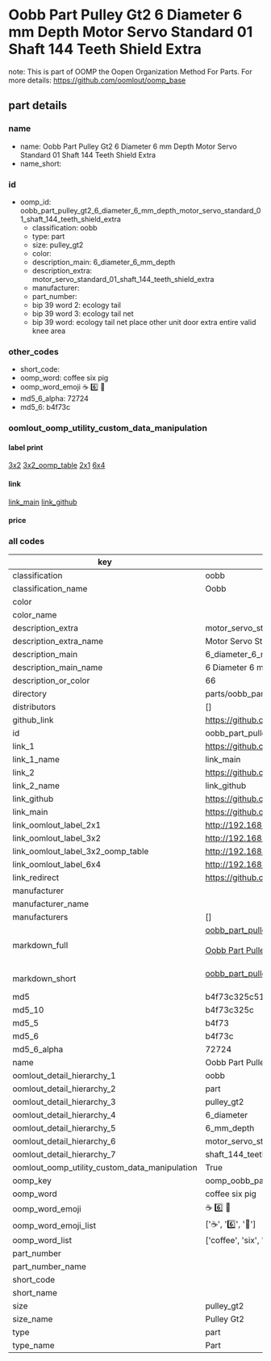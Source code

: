 # Oobb Part Pulley Gt2 6 Diameter 6 mm Depth Motor Servo Standard 01 Shaft 144 Teeth Shield Extra  

note: This is part of OOMP the Oopen Organization Method For Parts. For more details: https://github.com/oomlout/oomp_base

##  part details
  







### name
* name: Oobb Part Pulley Gt2 6 Diameter 6 mm Depth Motor Servo Standard 01 Shaft 144 Teeth Shield Extra
* name_short: 
### id
* oomp_id: oobb_part_pulley_gt2_6_diameter_6_mm_depth_motor_servo_standard_01_shaft_144_teeth_shield_extra
  * classification: oobb
  * type: part
  * size: pulley_gt2
  * color: 
  * description_main: 6_diameter_6_mm_depth
  * description_extra: motor_servo_standard_01_shaft_144_teeth_shield_extra
  * manufacturer: 
  * part_number: 
  * bip 39 word 2: ecology tail
  * bip 39 word 3: ecology tail net
  * bip 39 word: ecology tail net place other unit door extra entire valid knee area

### other_codes
* short_code: 
* oomp_word: coffee six pig
* oomp_word_emoji :coffee: :six: :pig:
* md5_6_alpha: 72724
* md5_6: b4f73c






### oomlout_oomp_utility_custom_data_manipulation
#### label print
[3x2](http://192.168.1.245:1112/?label=oomp%2072724)
[3x2_oomp_table](http://192.168.1.108:1112/?label=oomp%2072724)
[2x1](http://192.168.1.242:1112/?label=oomp%2072724)
[6x4](http://192.168.1.55:1112/?label=oomp%2072724)    

#### link

[link_main](https://github.com/oomlout/oomlout_oomp_version_1_messy/tree/main/parts/oobb_part_pulley_gt2_6_diameter_6_mm_depth_motor_servo_standard_01_shaft_144_teeth_shield_extra) [link_github](https://github.com/oomlout/oomlout_oomp_version_1_messy/tree/main/parts/oobb_part_pulley_gt2_6_diameter_6_mm_depth_motor_servo_standard_01_shaft_144_teeth_shield_extra)                             

#### price







### all codes 
| key | value |  
| --- | --- |  
| classification | oobb |  
| classification_name | Oobb |  
| color |  |  
| color_name |  |  
| description_extra | motor_servo_standard_01_shaft_144_teeth_shield_extra |  
| description_extra_name | Motor Servo Standard 01 Shaft 144 Teeth Shield Extra |  
| description_main | 6_diameter_6_mm_depth |  
| description_main_name | 6 Diameter 6 mm Depth |  
| description_or_color | 66 |  
| directory | parts/oobb_part_pulley_gt2_6_diameter_6_mm_depth_motor_servo_standard_01_shaft_144_teeth_shield_extra |  
| distributors | [] |  
| github_link | https://github.com/oomlout/oomlout_oomp_part_src/tree/main/parts/oobb_part_pulley_gt2_6_diameter_6_mm_depth_motor_servo_standard_01_shaft_144_teeth_shield_extra |  
| id | oobb_part_pulley_gt2_6_diameter_6_mm_depth_motor_servo_standard_01_shaft_144_teeth_shield_extra |  
| link_1 | https://github.com/oomlout/oomlout_oomp_version_1_messy/tree/main/parts/oobb_part_pulley_gt2_6_diameter_6_mm_depth_motor_servo_standard_01_shaft_144_teeth_shield_extra |  
| link_1_name | link_main |  
| link_2 | https://github.com/oomlout/oomlout_oomp_version_1_messy/tree/main/parts/oobb_part_pulley_gt2_6_diameter_6_mm_depth_motor_servo_standard_01_shaft_144_teeth_shield_extra |  
| link_2_name | link_github |  
| link_github | https://github.com/oomlout/oomlout_oomp_version_1_messy/tree/main/parts/oobb_part_pulley_gt2_6_diameter_6_mm_depth_motor_servo_standard_01_shaft_144_teeth_shield_extra |  
| link_main | https://github.com/oomlout/oomlout_oomp_version_1_messy/tree/main/parts/oobb_part_pulley_gt2_6_diameter_6_mm_depth_motor_servo_standard_01_shaft_144_teeth_shield_extra |  
| link_oomlout_label_2x1 | http://192.168.1.242:1112/?label=oomp%2072724 |  
| link_oomlout_label_3x2 | http://192.168.1.245:1112/?label=oomp%2072724 |  
| link_oomlout_label_3x2_oomp_table | http://192.168.1.108:1112/?label=oomp%2072724 |  
| link_oomlout_label_6x4 | http://192.168.1.55:1112/?label=oomp%2072724 |  
| link_redirect | https://github.com/oomlout/oomlout_oomp_version_1_messy/tree/main/parts/oobb_part_pulley_gt2_6_diameter_6_mm_depth_motor_servo_standard_01_shaft_144_teeth_shield_extra |  
| manufacturer |  |  
| manufacturer_name |  |  
| manufacturers | [] |  
| markdown_full | [oobb_part_pulley_gt2_6_diameter_6_mm_depth_motor_servo_standard_01_shaft_144_teeth_shield_extra](none)<br>[](none)<br>[Oobb Part Pulley Gt2 6 Diameter 6 Mm Depth Motor Servo Standard 01 Shaft 144 Teeth Shield Extra](none)<br><br> |  
| markdown_short | [oobb_part_pulley_gt2_6_diameter_6_mm_depth_motor_servo_standard_01_shaft_144_teeth_shield_extra](none)<br><br> |  
| md5 | b4f73c325c51082fb6ce8a5d29775230 |  
| md5_10 | b4f73c325c |  
| md5_5 | b4f73 |  
| md5_6 | b4f73c |  
| md5_6_alpha | 72724 |  
| name | Oobb Part Pulley Gt2 6 Diameter 6 mm Depth Motor Servo Standard 01 Shaft 144 Teeth Shield Extra |  
| oomlout_detail_hierarchy_1 | oobb |  
| oomlout_detail_hierarchy_2 | part |  
| oomlout_detail_hierarchy_3 | pulley_gt2 |  
| oomlout_detail_hierarchy_4 | 6_diameter |  
| oomlout_detail_hierarchy_5 | 6_mm_depth |  
| oomlout_detail_hierarchy_6 | motor_servo_standard_01 |  
| oomlout_detail_hierarchy_7 | shaft_144_teeth_shield_extra |  
| oomlout_oomp_utility_custom_data_manipulation | True |  
| oomp_key | oomp_oobb_part_pulley_gt2_6_diameter_6_mm_depth_motor_servo_standard_01_shaft_144_teeth_shield_extra |  
| oomp_word | coffee six pig |  
| oomp_word_emoji | :coffee: :six: :pig: |  
| oomp_word_emoji_list | [':coffee:', ':six:', ':pig:'] |  
| oomp_word_list | ['coffee', 'six', 'pig'] |  
| part_number |  |  
| part_number_name |  |  
| short_code |  |  
| short_name |  |  
| size | pulley_gt2 |  
| size_name | Pulley Gt2 |  
| type | part |  
| type_name | Part |  

